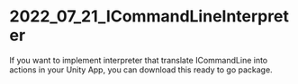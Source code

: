 # 2022_07_21_ICommandLineInterpreter
If you want to implement interpreter that translate ICommandLine into actions in your Unity App, you can download this ready to go package.
